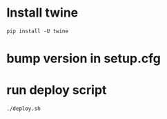 # Install twine
```
pip install -U twine
```
# bump version in setup.cfg

# run deploy script
```
./deploy.sh
```
